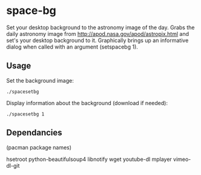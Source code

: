 space-bg
========

Set your desktop background to the astronomy image of the day.
Grabs the daily astronomy image from http://apod.nasa.gov/apod/astropix.html and set's
your desktop background to it.
Graphically brings up an informative dialog when called with an argument (setspacebg 1).

Usage
-----

Set the background image:

	./spacesetbg

Display information about the background (download if needed):

	./spacesetbg 1

Dependancies
------------
(pacman package names)

hsetroot
python-beautifulsoup4
libnotify
wget
youtube-dl
mplayer
vimeo-dl-git

